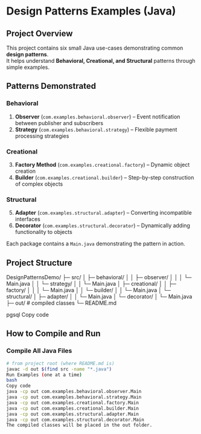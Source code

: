 # **Design Patterns Examples (Java)**

## **Project Overview**
This project contains six small Java use-cases demonstrating common **design patterns**.  
It helps understand **Behavioral, Creational, and Structural** patterns through simple examples.

## **Patterns Demonstrated**

### **Behavioral**
1. **Observer** (`com.examples.behavioral.observer`) – Event notification between publisher and subscribers  
2. **Strategy** (`com.examples.behavioral.strategy`) – Flexible payment processing strategies  

### **Creational**
3. **Factory Method** (`com.examples.creational.factory`) – Dynamic object creation  
4. **Builder** (`com.examples.creational.builder`) – Step-by-step construction of complex objects  

### **Structural**
5. **Adapter** (`com.examples.structural.adapter`) – Converting incompatible interfaces  
6. **Decorator** (`com.examples.structural.decorator`) – Dynamically adding functionality to objects  

Each package contains a `Main.java` demonstrating the pattern in action.

## **Project Structure**

DesignPatternsDemo/
├─ src/
│ ├─ behavioral/
│ │ ├─ observer/
│ │ │ └─ Main.java
│ │ └─ strategy/
│ │ └─ Main.java
│ ├─ creational/
│ │ ├─ factory/
│ │ │ └─ Main.java
│ │ └─ builder/
│ │ └─ Main.java
│ └─ structural/
│ ├─ adapter/
│ │ └─ Main.java
│ └─ decorator/
│ └─ Main.java
├─ out/ # compiled classes
└─ README.md

pgsql
Copy code

## **How to Compile and Run**

### **Compile All Java Files**
```bash
# from project root (where README.md is)
javac -d out $(find src -name "*.java")
Run Examples (one at a time)
bash
Copy code
java -cp out com.examples.behavioral.observer.Main
java -cp out com.examples.behavioral.strategy.Main
java -cp out com.examples.creational.factory.Main
java -cp out com.examples.creational.builder.Main
java -cp out com.examples.structural.adapter.Main
java -cp out com.examples.structural.decorator.Main
The compiled classes will be placed in the out folder.
